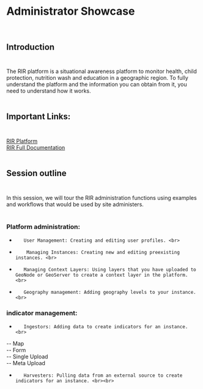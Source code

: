 # Administrator Showcase <br> <br>
## Introduction <br> <br>
The RIR platform is a situational awareness platform to monitor health, child protection, nutrition wash and education in a geographic region. To fully understand the platform and the information you can obtain from it, you need to understand how it works. <br> <br>
## Important Links: <br> <br>
[RIR Platform](https://staging.rir.kartoza.com/ "RIR Platform") <br>
[RIR Full Documentation](https://kartoza.github.io/rir-dashboard/pages/introduction.html/ "RIR Full Documentation")  <br> <br>
## Session outline<br> <br>
In this session, we will tour the RIR administration functions using examples and workflows that would be used by site administers. <br> <br>
### Platform administration: <br>
-        User Management: Creating and editing user profiles. <br>
-         Managing Instances: Creating new and editing preexisting instances. <br>
-        Managing Context Layers: Using layers that you have uploaded to GeoNode or GeoServer to create a context layer in the platform. <br>
-        Geography management: Adding geography levels to your instance. <br>
 
### indicator management: <br>
 -        Ingestors: Adding data to create indicators for an instance. <br>
--   Map <br>
--   Form <br>
--  Single Upload <br>
--   Meta Upload <br>
 
-        Harvesters: Pulling data from an external source to create indicators for an instance. <br><br>
